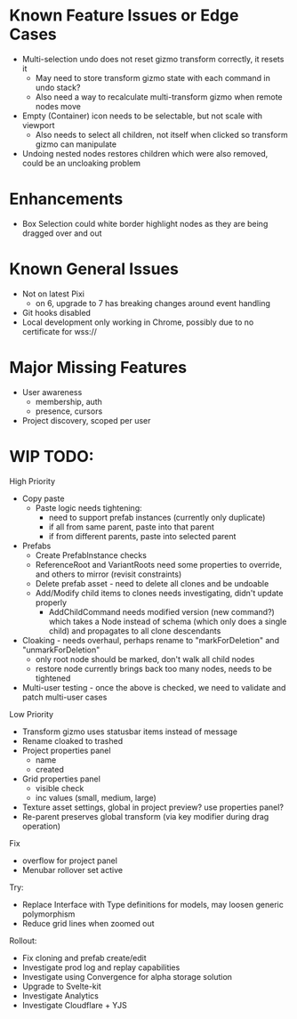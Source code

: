 # Known Feature Issues or Edge Cases

* Multi-selection undo does not reset gizmo transform correctly, it resets it
    - May need to store transform gizmo state with each command in undo stack?
    - Also need a way to recalculate multi-transform gizmo when remote nodes move
* Empty (Container) icon needs to be selectable, but not scale with viewport
    - Also needs to select all children, not itself when clicked so transform gizmo can manipulate
* Undoing nested nodes restores children which were also removed, could be an uncloaking problem

# Enhancements

* Box Selection could white border highlight nodes as they are being dragged over and out

# Known General Issues

* Not on latest Pixi
    - on 6, upgrade to 7 has breaking changes around event handling
* Git hooks disabled
* Local development only working in Chrome, possibly due to no certificate for wss://

# Major Missing Features

* User awareness
    - membership, auth
    - presence, cursors
* Project discovery, scoped per user

# WIP TODO:

High Priority
* Copy paste
    - Paste logic needs tightening:
        - need to support prefab instances (currently only duplicate)
        - if all from same parent, paste into that parent
        - if from different parents, paste into selected parent
* Prefabs
    - Create PrefabInstance checks
    - ReferenceRoot and VariantRoots need some properties to override, and others to mirror (revisit constraints)
    - Delete prefab asset - need to delete all clones and be undoable
    - Add/Modify child items to clones needs investigating, didn't update properly
        - AddChildCommand needs modified version (new command?) which takes a Node instead of schema (which only does a single child) and propagates to all clone descendants
* Cloaking - needs overhaul, perhaps rename to "markForDeletion" and "unmarkForDeletion"
    - only root node should be marked, don't walk all child nodes
    - restore node currently brings back too many nodes, needs to be tightened
* Multi-user testing - once the above is checked, we need to validate and patch multi-user cases

Low Priority
* Transform gizmo uses statusbar items instead of message
* Rename cloaked to trashed
* Project properties panel
    - name
    - created
* Grid properties panel
    - visible check
    - inc values (small, medium, large)
* Texture asset settings, global in project preview? use properties panel?
* Re-parent preserves global transform (via key modifier during drag operation)

Fix
* overflow for project panel
* Menubar rollover set active

Try:
* Replace Interface with Type definitions for models, may loosen generic polymorphism
* Reduce grid lines when zoomed out

Rollout:
* Fix cloning and prefab create/edit
* Investigate prod log and replay capabilities
* Investigate using Convergence for alpha storage solution
* Upgrade to Svelte-kit
* Investigate Analytics
* Investigate Cloudflare + YJS